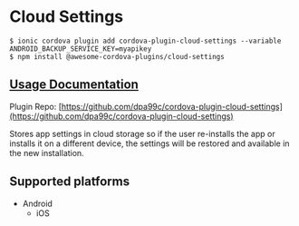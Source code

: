 # Cloud Settings

```text
$ ionic cordova plugin add cordova-plugin-cloud-settings --variable ANDROID_BACKUP_SERVICE_KEY=myapikey
$ npm install @awesome-cordova-plugins/cloud-settings
```

## [Usage Documentation](https://danielsogl.gitbook.io/awesome-cordova-plugins/plugins/cloud-settings/)

Plugin Repo: [https://github.com/dpa99c/cordova-plugin-cloud-settings](https://github.com/dpa99c/cordova-plugin-cloud-settings)

Stores app settings in cloud storage so if the user re-installs the app or installs it on a different device, the settings will be restored and available in the new installation.

## Supported platforms

* Android
  * iOS

